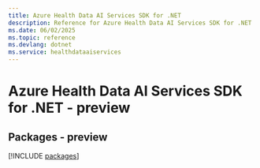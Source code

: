 ```yaml
---
title: Azure Health Data AI Services SDK for .NET
description: Reference for Azure Health Data AI Services SDK for .NET
ms.date: 06/02/2025
ms.topic: reference
ms.devlang: dotnet
ms.service: healthdataaiservices
---
```

# Azure Health Data AI Services SDK for .NET - preview
## Packages - preview
[!INCLUDE [packages](health-data-ai-services-index.md)]